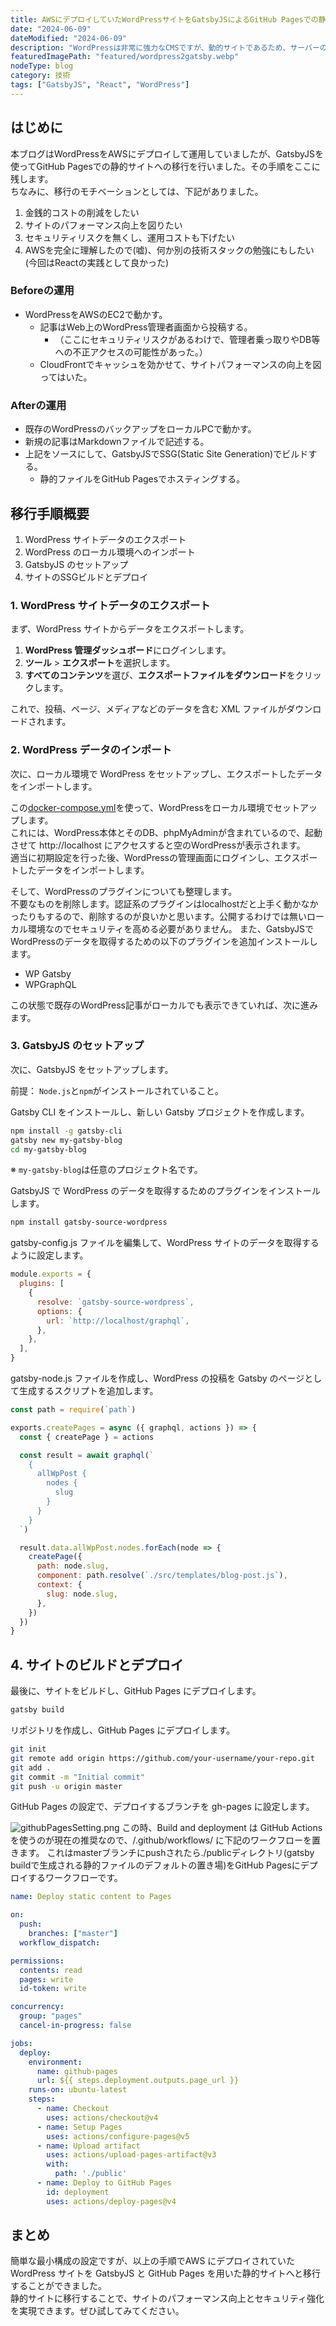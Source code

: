 ```yaml
---
title: AWSにデプロイしていたWordPressサイトをGatsbyJSによるGitHub Pagesでの静的サイトへ移行
date: "2024-06-09"
dateModified: "2024-06-09"
description: "WordPressは非常に強力なCMSですが、動的サイトであるため、サーバーの保守やセキュリティ対策が必要です。一方、静的サイトジェネレーターであるGatsbyJSを使用すると、高速で安全なサイトを構築できます。本記事では、AWSにデプロイしていたWordPressサイトをGatsbyJSとGitHub Pagesを使用した静的サイトへ移行する手順を紹介します。"
featuredImagePath: "featured/wordpress2gatsby.webp"
nodeType: blog
category: 技術
tags: ["GatsbyJS", "React", "WordPress"]
---
```


## はじめに

本ブログはWordPressをAWSにデプロイして運用していましたが、GatsbyJSを使ってGitHub Pagesでの静的サイトへの移行を行いました。その手順をここに残します。  
ちなみに、移行のモチベーションとしては、下記がありました。
1. 金銭的コストの削減をしたい
2. サイトのパフォーマンス向上を図りたい
3. セキュリティリスクを無くし、運用コストも下げたい
4. AWSを完全に理解したので(嘘)、何か別の技術スタックの勉強にもしたい(今回はReactの実践として良かった)

### Beforeの運用

- WordPressをAWSのEC2で動かす。
  - 記事はWeb上のWordPress管理者画面から投稿する。
    - （ここにセキュリティリスクがあるわけで、管理者乗っ取りやDB等への不正アクセスの可能性があった。）
  - CloudFrontでキャッシュを効かせて、サイトパフォーマンスの向上を図ってはいた。

### Afterの運用

- 既存のWordPressのバックアップをローカルPCで動かす。
- 新規の記事はMarkdownファイルで記述する。
- 上記をソースにして、GatsbyJSでSSG(Static Site Generation)でビルドする。
  - 静的ファイルをGitHub Pagesでホスティングする。

## 移行手順概要

1. WordPress サイトデータのエクスポート
2. WordPress のローカル環境へのインポート
3. GatsbyJS のセットアップ
4. サイトのSSGビルドとデプロイ

### 1. WordPress サイトデータのエクスポート

まず、WordPress サイトからデータをエクスポートします。

1. **WordPress 管理ダッシュボード**にログインします。
2. **ツール** > **エクスポート**を選択します。
3. **すべてのコンテンツ**を選び、**エクスポートファイルをダウンロード**をクリックします。

これで、投稿、ページ、メディアなどのデータを含む XML ファイルがダウンロードされます。

### 2. WordPress データのインポート

次に、ローカル環境で WordPress をセットアップし、エクスポートしたデータをインポートします。

この[docker-compose.yml](https://github.com/nisioka/docker-wordpress/blob/develop/docker-compose.yml)を使って、WordPressをローカル環境でセットアップします。  
これには、WordPress本体とそのDB、phpMyAdminが含まれているので、起動させて http://localhost にアクセスすると空のWordPressが表示されます。  
適当に初期設定を行った後、WordPressの管理画面にログインし、エクスポートしたデータをインポートします。

そして、WordPressのプラグインについても整理します。  
不要なものを削除します。認証系のプラグインはlocalhostだと上手く動かなかったりもするので、削除するのが良いかと思います。公開するわけでは無いローカル環境なのでセキュリティを高める必要がありません。
また、GatsbyJSでWordPressのデータを取得するための以下のプラグインを追加インストールします。  

- WP Gatsby
- WPGraphQL

この状態で既存のWordPress記事がローカルでも表示できていれば、次に進みます。

### 3. GatsbyJS のセットアップ

次に、GatsbyJS をセットアップします。

前提： `Node.js`と`npm`がインストールされていること。

Gatsby CLI をインストールし、新しい Gatsby プロジェクトを作成します。

```bash
npm install -g gatsby-cli
gatsby new my-gatsby-blog
cd my-gatsby-blog
```
※ `my-gatsby-blog`は任意のプロジェクト名です。


GatsbyJS で WordPress のデータを取得するためのプラグインをインストールします。
```bash
npm install gatsby-source-wordpress
```

gatsby-config.js ファイルを編集して、WordPress サイトのデータを取得するように設定します。

```javascript
module.exports = {
  plugins: [
    {
      resolve: `gatsby-source-wordpress`,
      options: {
        url: `http://localhost/graphql`,
      },
    },
  ],
}
```

gatsby-node.js ファイルを作成し、WordPress の投稿を Gatsby のページとして生成するスクリプトを追加します。

```javascript
const path = require(`path`)

exports.createPages = async ({ graphql, actions }) => {
  const { createPage } = actions

  const result = await graphql(`
    {
      allWpPost {
        nodes {
          slug
        }
      }
    }
  `)

  result.data.allWpPost.nodes.forEach(node => {
    createPage({
      path: node.slug,
      component: path.resolve(`./src/templates/blog-post.js`),
      context: {
        slug: node.slug,
      },
    })
  })
}
```

## 4. サイトのビルドとデプロイ

最後に、サイトをビルドし、GitHub Pages にデプロイします。

```bash
gatsby build
```

リポジトリを作成し、GitHub Pages にデプロイします。

```bash
git init
git remote add origin https://github.com/your-username/your-repo.git
git add .
git commit -m "Initial commit"
git push -u origin master
```

GitHub Pages の設定で、デプロイするブランチを gh-pages に設定します。

![githubPagesSetting.png](githubPagesSetting.png)
この時、Build and deployment は GitHub Actions を使うのが現在の推奨なので、/.github/workflows/ に下記のワークフローを置きます。
これはmasterブランチにpushされたら./publicディレクトリ(gatsby buildで生成される静的ファイルのデフォルトの置き場)をGitHub Pagesにデプロイするワークフローです。

```yaml
name: Deploy static content to Pages

on:
  push:
    branches: ["master"]
  workflow_dispatch:

permissions:
  contents: read
  pages: write
  id-token: write

concurrency:
  group: "pages"
  cancel-in-progress: false

jobs:
  deploy:
    environment:
      name: github-pages
      url: ${{ steps.deployment.outputs.page_url }}
    runs-on: ubuntu-latest
    steps:
      - name: Checkout
        uses: actions/checkout@v4
      - name: Setup Pages
        uses: actions/configure-pages@v5
      - name: Upload artifact
        uses: actions/upload-pages-artifact@v3
        with:
          path: './public'
      - name: Deploy to GitHub Pages
        id: deployment
        uses: actions/deploy-pages@v4
```

## まとめ

簡単な最小構成の設定ですが、以上の手順でAWS にデプロイされていた WordPress サイトを GatsbyJS と GitHub Pages を用いた静的サイトへと移行することができました。  
静的サイトに移行することで、サイトのパフォーマンス向上とセキュリティ強化を実現できます。ぜひ試してみてください。

